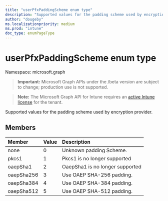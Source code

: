 ```yaml
---
title: "userPfxPaddingScheme enum type"
description: "Supported values for the padding scheme used by encryption provider."
author: "dougeby"
ms.localizationpriority: medium
ms.prod: "intune"
doc_type: enumPageType
---
```


# userPfxPaddingScheme enum type

Namespace: microsoft.graph

> **Important:** Microsoft Graph APIs under the /beta version are subject to change; production use is not supported.

> **Note:** The Microsoft Graph API for Intune requires an [active Intune license](https://go.microsoft.com/fwlink/?linkid=839381) for the tenant.

Supported values for the padding scheme used by encryption provider.

## Members
|Member|Value|Description|
|:---|:---|:---|
|none|0|Unknown padding Scheme.|
|pkcs1|1|Pkcs1 is no longer supported|
|oaepSha1|2|OaepSha1 is no longer supported|
|oaepSha256|3|Use OAEP SHA-256 padding.|
|oaepSha384|4|Use OAEP SHA-384 padding.|
|oaepSha512|5|Use OAEP SHA-512 padding.|



